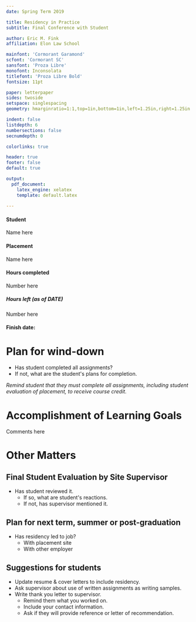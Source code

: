```yaml
---
date: Spring Term 2019

title: Residency in Practice
subtitle: Final Conference with Student

author: Eric M. Fink
affiliation: Elon Law School

mainfont: 'Cormorant Garamond'
scfont: 'Cormorant SC'
sansfont: 'Proza Libre'
monofont: Inconsolata
titlefont: 'Proza Libre Bold'
fontsize: 11pt

paper: letterpaper
sides: twoside
setspace: singlespacing
geometry: hmarginratio=1:1,top=1in,bottom=1in,left=1.25in,right=1.25in

indent: false
listdepth: 6
numbersections: false 
secnumdepth: 0

colorlinks: true

header: true
footer: false
default: true 

output: 
  pdf_document:
    latex_engine: xelatex
    template: default.latex
    
---
```


#### Student

Name here

#### Placement

Name here

#### Hours completed

Number here

##### Hours left (as of DATE)

Number here

#### Finish date:

# Plan for wind-down

- Has student completed all assignments? 
- If not, what are the student's plans for completion. 

_Remind student that they must complete all assignments, including student evaluation of placement, to receive course credit._

# Accomplishment of Learning Goals 

Comments here 

# Other Matters 

## Final Student Evaluation by Site Supervisor
- Has student reviewed it. 
    - If so, what are student's reactions. 
    - If not, has supervisor mentioned it. 

## Plan for next term, summer or post-graduation

- Has residency led to job?
    - With placement site
    - With other employer

## Suggestions for students

- Update resume & cover letters to include residency.  
- Ask supervisor about use of written assignments as writing samples.
- Write thank you letter to supervisor. 
    - Remind them what you worked on. 
    - Include your contact information. 
    - Ask if they will provide reference or letter of recommendation.